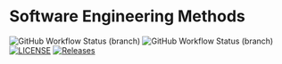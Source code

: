 # Software Engineering Methods
![GitHub Workflow Status (branch)](https://img.shields.io/github/actions/workflow/status/wellington40715/sem/main.yml?branch=master)
![GitHub Workflow Status (branch)](https://img.shields.io/github/actions/workflow/status/wellington40715/sem/main.yml?branch=master)
[![LICENSE](https://img.shields.io/github/license/wellington40715/sem.svg?style=flat-square)](https://github.com/wellington40715/sem/blob/master/LICENSE)
[![Releases](https://img.shields.io/github/release/wellington40715/sem/all.svg?style=flat-square)](https://github.com/wellington40715/sem/releases)
